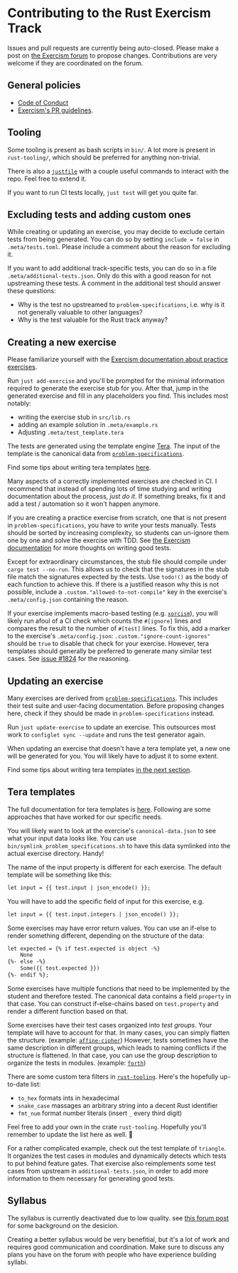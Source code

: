 # Contributing to the Rust Exercism Track

Issues and pull requests are currently being auto-closed.
Please make a post on [the Exercism forum] to propose changes.
Contributions are very welcome if they are coordinated on the forum.

[the Exercism forum]: https://forum.exercism.org/

## General policies

- [Code of Conduct](https://exercism.org/code-of-conduct)
- [Exercism's PR guidelines](https://exercism.org/docs/community/being-a-good-community-member/pull-requests).

## Tooling

Some tooling is present as bash scripts in `bin/`.
A lot more is present in `rust-tooling/`,
which should be preferred for anything non-trivial.

There is also a [`justfile`](https://github.com/casey/just)
with a couple useful commands to interact with the repo.
Feel free to extend it.

If you want to run CI tests locally, `just test` will get you quite far.

## Excluding tests and adding custom ones

While creating or updating an exercise, you may decide to exclude certain tests from being generated.
You can do so by setting `include = false` in `.meta/tests.toml`.
Please include a comment about the reason for excluding it.

If you want to add additional track-specific tests, you can do so in a file `.meta/additional-tests.json`.
Only do this with a good reason for not upstreaming these tests.
A comment in the additional test should answer these questions:
- Why is the test no upstreamed to `problem-specifications`, i.e. why is it not generally valuable to other languages?
- Why is the test valuable for the Rust track anyway?

## Creating a new exercise

Please familiarize yourself with the [Exercism documentation about practice exercises].

[Exercism documentation about practice exercises]: https://exercism.org/docs/building/tracks/practice-exercises

Run `just add-exercise` and you'll be prompted for the minimal
information required to generate the exercise stub for you.
After that, jump in the generated exercise and fill in any placeholders you find.
This includes most notably:

- writing the exercise stub in `src/lib.rs`
- adding an example solution in `.meta/example.rs`
- Adjusting `.meta/test_template.tera`

The tests are generated using the template engine [Tera].
The input of the template is the canonical data from [`problem-specifications`].

Find some tips about writing tera templates [here](#tera-templates).

[Tera]: https://keats.github.io/tera/docs/
[`problem-specifications`]: https://github.com/exercism/problem-specifications/

Many aspects of a correctly implemented exercises are checked in CI.
I recommend that instead of spending lots of time studying and writing
documentation about the process, _just do it_.
If something breaks, fix it and add a test / automation
so it won't happen anymore.

If you are creating a practice exercise from scratch,
one that is not present in `problem-specifications`,
you have to write your tests manually.
Tests should be sorted by increasing complexity,
so students can un-ignore them one by one and solve the exercise with TDD.
See [the Exercism documentation](https://github.com/exercism/legacy-docs/blob/main/language-tracks/exercises/anatomy/test-suites.md)
for more thoughts on writing good tests.

Except for extraordinary circumstances,
the stub file should compile under `cargo test --no-run`.
This allows us to check that the signatures in the stub file
match the signatures expected by the tests.
Use `todo!()` as the body of each function to achieve this.
If there is a justified reason why this is not possible,
include a `.custom."allowed-to-not-compile"` key
in the exercise's `.meta/config.json` containing the reason.

If your exercise implements macro-based testing
(e.g. [`xorcism`](/exercises/practice/xorcism/tests/xorcism.rs)),
you will likely run afoul of a CI check which counts the `#[ignore]` lines
and compares the result to the number of `#[test]` lines.
To fix this, add a marker to the exercise's `.meta/config.json`:
`.custom."ignore-count-ignores"` should be `true`
to disable that check for your exercise.
However, tera templates should generally be preferred to generate many similar test cases.
See [issue #1824](https://github.com/exercism/rust/issues/1824) for the reasoning.

## Updating an exercise

Many exercises are derived from [`problem-specifications`].
This includes their test suite and user-facing documentation.
Before proposing changes here,
check if they should be made in `problem-specifications` instead.

Run `just update-exercise` to update an exercise.
This outsources most work to `configlet sync --update`
and runs the test generator again.

When updating an exercise that doesn't have a tera template yet,
a new one will be generated for you.
You will likely have to adjust it to some extent.

Find some tips about writing tera templates [in the next section](#tera-templates).

## Tera templates

The full documentation for tera templates is [here][tera-docs].
Following are some approaches that have worked for our specific needs.

You will likely want to look at the exercise's `canonical-data.json` to see what your input data looks like.
You can use `bin/symlink_problem_specifications.sh` to have this data
symlinked into the actual exercise directory. Handy!

The name of the input property is different for each exercise.
The default template will be something like this:

```txt
let input = {{ test.input | json_encode() }};
```

You will have to add the specific field of input for this exercise, e.g.

```txt
let input = {{ test.input.integers | json_encode() }};
```

Some exercises may have error return values.
You can use an if-else to render something different,
depending on the structure of the data:

```txt
let expected = {% if test.expected is object -%}
    None
{%- else -%}
    Some({{ test.expected }})
{%- endif %};
```

Some exercises have multiple functions that need to be implemented
by the student and therefore tested.
The canonical data contains a field `property` in that case.
You can construct if-else-chains based on `test.property` and render a different function based on that.

Some exercises have their test cases organized into _test groups_.
Your template will have to account for that.
In many cases, you can simply flatten the structure. (example: [`affine-cipher`](/exercises/practice/affine-cipher/.meta/test_template.tera))
However, tests sometimes have the same description in different groups, which leads to naming conflicts if the structure is flattened.
In that case, you can use the group description to organize the tests in modules. (example: [`forth`](/exercises/practice/forth/.meta/test_template.tera))

There are some custom tera filters in [`rust-tooling`](/rust-tooling/generate/src/custom_filters.rs).
Here's the hopefully up-to-date list:
- `to_hex` formats ints in hexadecimal
- `snake_case` massages an arbitrary string into a decent Rust identifier
- `fmt_num` format number literals (insert `_` every third digit)

Feel free to add your own in the crate `rust-tooling`.
Hopefully you'll remember to update the list here as well. 🙂

For a rather complicated example, check out the test template of `triangle`.
It organizes the test cases in modules and dynamically detects which tests to put behind feature gates.
That exercise also reimplements some test cases from upstream in `additional-tests.json`, in order to add more information to them necessary for generating good tests.

[tera-docs]: https://keats.github.io/tera/docs/#templates

## Syllabus

The syllabus is currently deactivated due to low quality.
see [this forum post](https://forum.exercism.org/t/feeling-lost-and-frustrated-in-rust/4882)
for some background on the desicion.

Creating a better syllabus would be very benefitial,
but it's a lot of work and requires good communication and coordination.
Make sure to discuss any plans you have on the forum
with people who have experience building syllabi.
